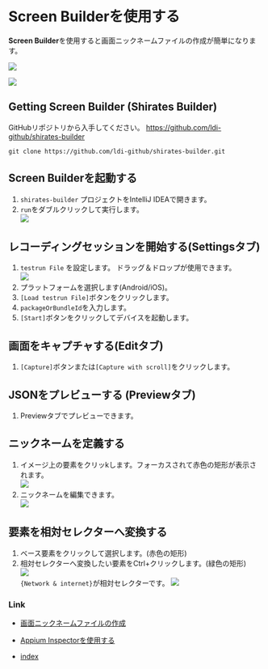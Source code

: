 # Screen Builderを使用する

**Screen Builder**を使用すると画面ニックネームファイルの作成が簡単になります。

![](_images/screen_builder_overview_edit.png)

![](_images/screen_builder_overview_preview.png)

## Getting Screen Builder (Shirates Builder)

GitHubリポジトリから入手してください。
https://github.com/ldi-github/shirates-builder

```
git clone https://github.com/ldi-github/shirates-builder.git
```

## Screen Builderを起動する

1. `shirates-builder` プロジェクトをIntelliJ IDEAで開きます。
2. `run`をダブルクリックして実行します。<br>
   ![](_images/screen_builder_run.png)

## レコーディングセッションを開始する(Settingsタブ)

1. `testrun File` を設定します。 ドラッグ＆ドロップが使用できます。<br>
   ![](_images/screen_builder_overview_settings.png)
2. プラットフォームを選択します(Android/iOS)。
3. `[Load testrun File]`ボタンをクリックします。
4. `packageOrBundleId`を入力します。
5. `[Start]`ボタンをクリックしてデバイスを起動します。

## 画面をキャプチャする(Editタブ)

1. `[Capture]`ボタンまたは`[Capture with scroll]`をクリックします。

## JSONをプレビューする (Previewタブ)

1. Previewタブでプレビューできます。

## ニックネームを定義する

1. イメージ上の要素をクリッkします。フォーカスされて赤色の矩形が表示されます。<br>
   ![](_images/screen_builder_selecting_element_on_image.png)
2. ニックネームを編集できます。<br>
   ![](_images/screen_builder_edit_nickname.png)

## 要素を相対セレクターへ変換する

1. ベース要素をクリックして選択します。(赤色の矩形)
2. 相対セレクターへ変換したい要素をCtrl+クリックします。(緑色の矩形)<br>
   ![](_images/screen_builder_converting_to_relative_selector.png) <br>
   `{Network & internet}`が相対セレクターです。
   ![](_images/screen_builder_converting_to_relative_selector_2.png)

### Link

- [画面ニックネームファイルの作成](creating_screen_nickname_file_ja.md)
- [Appium Inspectorを使用する](using_appium_inspector_ja.md)


- [index](../../index_ja.md)
